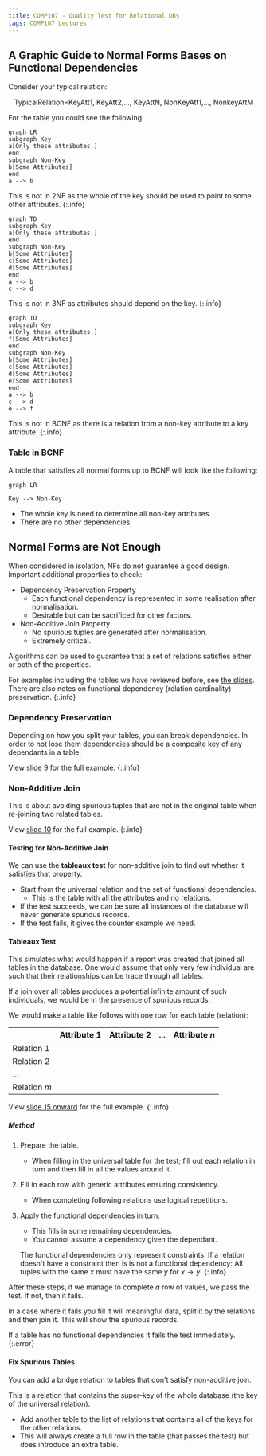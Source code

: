 ```yaml
---
title: COMP107 - Quality Test for Relational DBs
tags: COMP107 Lectures
---
```

## A Graphic Guide to Normal Forms Bases on Functional Dependencies

Consider your typical relation:

$$\text{TypicalRelation={KeyAtt1, KeyAtt2,..., KeyAttN, NonKeyAtt1,..., NonkeyAttM}}$$

For the table you could see the following:

```mermaid
graph LR
subgraph Key
a[Only these attributes.]
end
subgraph Non-Key
b[Some Attributes]
end
a --> b
```

This is not in 2NF as the whole of the key should be used to point to some other attributes.
{:.info}

```mermaid
graph TD
subgraph Key
a[Only these attributes.]
end
subgraph Non-Key
b[Some Attributes]
c[Some Attributes]
d[Some Attributes]
end
a --> b
c --> d
```

This is not in 3NF as attributes should depend on the key.
{:.info}

```mermaid
graph TD
subgraph Key
a[Only these attributes.]
f[Some Attributes]
end
subgraph Non-Key
b[Some Attributes]
c[Some Attributes]
d[Some Attributes]
e[Some Attributes]
end
a --> b
c --> d
e --> f
```

This is not in BCNF as there is a relation from a non-key attribute to a key attribute.
{:.info}

### Table in BCNF
A table that satisfies  all normal forms up to BCNF will look like the following:

```mermaid
graph LR

Key --> Non-Key
```

* The whole key is need to determine all non-key attributes.
* There are no other dependencies.

## Normal Forms are Not Enough
When considered in isolation, NFs do not guarantee a good design. Important additional properties to check:

* Dependency Preservation Property
	* Each functional dependency is represented in some realisation after normalisation.
	* Desirable but can be sacrificed for other factors.
* Non-Additive Join Property
	* No spurious tuples are generated after normalisation.
	* Extremely critical.

Algorithms can be used to guarantee that a set of relations satisfies either or both of the properties.

For examples including the tables we have reviewed before, see [the slides]({{site.baseurl}}/assets/COMP107/Lectures/2020-12-11-1.pdf). There are also notes on functional dependency (relation cardinality) preservation.
{:.info}

### Dependency Preservation
Depending on how you split your tables, you can break dependencies. In order to not lose them dependencies should be a composite key of any dependants in a table.

View [slide 9]({{site.baseurl}}/assets/COMP107/Lectures/2020-12-11-1.pdf) for the full example.
{:.info}

### Non-Additive Join
This is about avoiding spurious tuples that are not in the original table when re-joining two related tables.

View [slide 10]({{site.baseurl}}/assets/COMP107/Lectures/2020-12-11-1.pdf) for the full example.
{:.info}

#### Testing for Non-Additive Join
We can use the **tableaux test** for non-additive join to find out whether it satisfies that property.

* Start from the universal relation and the set of functional dependencies.
	* This is the table with all the attributes and no relations.
* If the test succeeds, we can be sure all instances of the database will never generate spurious records.
* If the test fails, it gives the counter example we need.

#### Tableaux Test
This simulates what would happen if a report was created that joined all tables in the database. One would assume that only very few individual are such that their relationships can be trace through all tables.

If a join over all tables produces a potential infinite amount of such individuals, we would be in the presence of spurious records.

We would make a table like follows with one row for each table (relation):

| | Attribute 1 | Attribute 2 | ... | Attribute $n$ |
| --- | --- | --- | --- | --- |
| Relation 1 | | | | |
| Relation 2 | | | | |
| ... | | | | |
| Relation $m$ | | | | |

View [slide 15 onward]({{site.baseurl}}/assets/COMP107/Lectures/2020-12-11-1.pdf) for the full example.
{:.info}

##### Method

1. Prepare the table.
	* When filling in the universal table for the test; fill out each relation in turn and then fill in all the values around it.
1. Fill in each row with generic attributes ensuring consistency.
	*  When completing following relations use logical repetitions.
1. Apply the functional dependencies in turn.
	* This fills in some remaining dependencies.
	* You cannot assume a dependency given the dependant.
	
	The functional dependencies only represent constraints. If a relation doesn't have a constraint then is is not a functional dependency: All tuples with the same $x$ must have the same $y$ for $x\rightarrow y$.
	{:.info}

After these steps, if we manage to complete *a* row of values, we pass the test. If not, then it fails.

In a case where it fails you fill it will meaningful data, split it by the relations and then join it. This will show the spurious records.

If a table has no functional dependencies it fails the test immediately.
{:.error}

#### Fix Spurious Tables
You can add a bridge relation to tables that don't satisfy non-additive join.

This is a relation that contains the super-key of the whole database (the key of the universal relation).

* Add another table to the list of relations that contains all of the keys for the other relations.
* This will always create a full row in the table (that passes the test) but does introduce an extra table.
